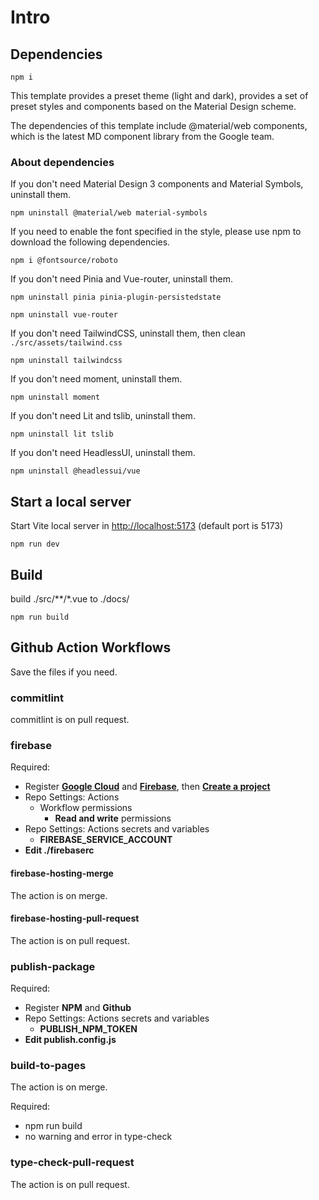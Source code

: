 # Intro

## Dependencies
```
npm i
```

This template provides a preset theme (light and dark), provides a set of preset styles and components based on the Material Design scheme. 

The dependencies of this template include @material/web components, which is the latest MD component library from the Google team.

### About dependencies
If you don't need Material Design 3 components and Material Symbols, uninstall them.
```
npm uninstall @material/web material-symbols
```

If you need to enable the font specified in the style, please use npm to download the following dependencies.
```
npm i @fontsource/roboto
```

If you don't need Pinia and Vue-router, uninstall them.
```
npm uninstall pinia pinia-plugin-persistedstate
```

```
npm uninstall vue-router
```

If you don't need TailwindCSS, uninstall them, then clean `./src/assets/tailwind.css`
```
npm uninstall tailwindcss
```

If you don't need moment, uninstall them.
```
npm uninstall moment
```

If you don't need Lit and tslib, uninstall them.
```
npm uninstall lit tslib
```

If you don't need HeadlessUI, uninstall them.
```
npm uninstall @headlessui/vue
```

## Start a local server
Start Vite local server in [http://localhost:5173](http://localhost:5173) (default port is 5173)
```
npm run dev
```

## Build
build ./src/**/*.vue to ./docs/
```
npm run build
```

## Github Action Workflows
Save the files if you need.

### commitlint
commitlint is on pull request.

### firebase
Required:
+ Register **[Google Cloud](https://console.cloud.google.com)** and **[Firebase](https://console.firebase.google.com)**, then **[Create a project](https://console.cloud.google.com/projectcreate)**
+ Repo Settings: Actions
  + Workflow permissions
    + **Read and write** permissions
+ Repo Settings: Actions secrets and variables
  + **FIREBASE_SERVICE_ACCOUNT**
+ **Edit ./firebaserc**

#### firebase-hosting-merge
The action is on merge.

#### firebase-hosting-pull-request
The action is on pull request.

###  publish-package
Required:
+ Register **NPM** and **Github**
+ Repo Settings: Actions secrets and variables
  + **PUBLISH_NPM_TOKEN**
+ **Edit publish.config.js**

### build-to-pages
The action is on merge.

Required:
+ npm run build
+ no warning and error in type-check

### type-check-pull-request
The action is on pull request.